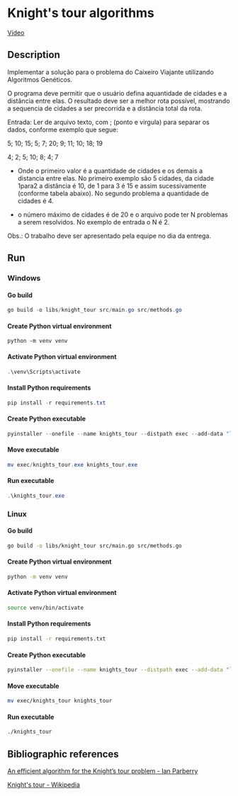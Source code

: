# Knight's tour algorithms

[Vídeo](https://youtu.be/rsfa4lfuNqg)

## Description

Implementar a solução para o problema do Caixeiro Viajante utilizando Algoritmos Genéticos.



O programa deve permitir que o usuário defina aquantidade de cidades e a distância entre elas. O resultado deve ser a melhor rota possível, mostrando a sequencia de cidades a ser precorrida e a distância total da rota.



Entrada: Ler de arquivo texto, com ; (ponto e virgula) para separar os dados, conforme exemplo que segue:

5; 10; 15; 5; 7; 20; 9; 11; 10; 18; 19

4; 2; 5; 10; 8; 4; 7



- Onde o primeiro valor é a quantidade de cidades e os demais a distancia entre elas. No primeiro exemplo são 5 cidades, da cidade 1para2 a distância é 10, de 1 para 3 é 15 e assim sucessivamente (conforme tabela abaixo). No segundo problema a quantidade de cidades é 4.



- o número máximo de cidades é de 20 e o arquivo pode ter N problemas a serem resolvidos. No exemplo de entrada o N é 2.



Obs.: O trabalho deve ser apresentado pela equipe no dia da entrega.

## Run

### Windows

#### Go build

```ps1
go build -o libs/knight_tour src/main.go src/methods.go
```

#### Create Python virtual environment

```s1
python -m venv venv
```

#### Activate Python virtual environment

```ps1
.\venv\Scripts\activate
```

#### Install Python requirements

```ps1
pip install -r requirements.txt
```

#### Create Python executable

```ps1
pyinstaller --onefile --name knights_tour --distpath exec --add-data "libs:libs" --hidden-import seaborn src/menu.py
```

#### Move executable

```ps1
mv exec/knights_tour.exe knights_tour.exe

```

#### Run executable

```ps1
.\knights_tour.exe
```

### Linux

#### Go build

```bash
go build -o libs/knight_tour src/main.go src/methods.go
```

#### Create Python virtual environment

```bash
python -m venv venv
```

#### Activate Python virtual environment

```bash
source venv/bin/activate
```

#### Install Python requirements

```bash
pip install -r requirements.txt
```

#### Create Python executable

```bash
pyinstaller --onefile --name knights_tour --distpath exec --add-data "libs:libs" --hidden-import seaborn src/menu.py
```

#### Move executable

```bash
mv exec/knights_tour knights_tour
```

#### Run executable

```bash
./knights_tour
```

## Bibliographic references

[An efficient algorithm for the Knight’s tour problem - Ian Parberry](https://core.ac.uk/download/pdf/81964499.pdf)

[Knight's tour - Wikipedia](https://en.wikipedia.org/wiki/Knight's_tour)
